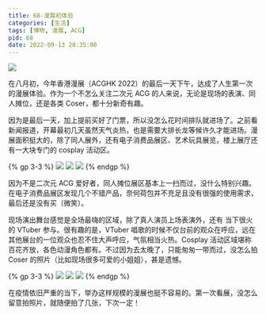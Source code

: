 ```yaml
---
title: 68-漫展初体验
categories: [生活]
tags: [博物, 漫展, ACG]
pid: 68
date: 2022-09-13 20:35:00
---
```


![](https://cos.pinlyu.com/post/2022/68-vtuber.webp)

在八月初，今年香港漫展（ACGHK 2022）的最后一天下午，达成了人生第一次的漫展体验。作为一个不怎么关注二次元 ACG 的人来说，无论是现场的表演、同人摊位，还是各类 Coser，都十分新奇有趣。

因为是最后一天，加上提前买好了门票，所以没怎么花时间排队就进场了。之前看新闻报道，开幕最初几天虽然天气炎热，也是需要大排长龙等候许久才能进场。漫展面积挺大的，除了同人展外，还有电子消费品展区、艺术玩具展览，楼上展厅还有一大块专门的 cosplay 活动区。

{% gp 3-3 %}
![](https://cos.pinlyu.com/post/2022/68-acghk1.webp)
![](https://cos.pinlyu.com/post/2022/68-acghk2.webp)
![](https://cos.pinlyu.com/post/2022/68-acghk3.webp)
{% endgp %}

因为不是二次元 ACG 爱好者，同人摊位展区基本上一扫而过，没什么特别兴趣。在电子消费品展区发现几个不错产品，奈何荷包并不充足且没有很强的使用需求，最后还是没有买（微笑）。

现场演出舞台感觉是全场最嗨的区域，除了真人演员上场表演外，还有 当下很火的 VTuber 参与。很有趣的是，VTuber 唱歌的时候不仅台前的观众在呼应，远在其他展台的一位观众也忍不住大声呼应，气氛相当火热。Cosplay 活动区域堪称百花齐放，各色动漫角色都有。不过因为去太晚了，只能匆匆一带而过，没怎么拍 Coser 的照片（比如现场很多可爱的小姐姐），甚是遗憾。

{% gp 3-3 %}
![](https://cos.pinlyu.com/post/2022/68-acghk4.webp)
![](https://cos.pinlyu.com/post/2022/68-acghk5.webp)
![](https://cos.pinlyu.com/post/2022/68-acghk6.webp)
{% endgp %}

在疫情依旧严重的当下，举办这样规模的漫展也挺不容易的。第一次看展，没怎么留意拍照片，就随便拍了几张，下次一定！
